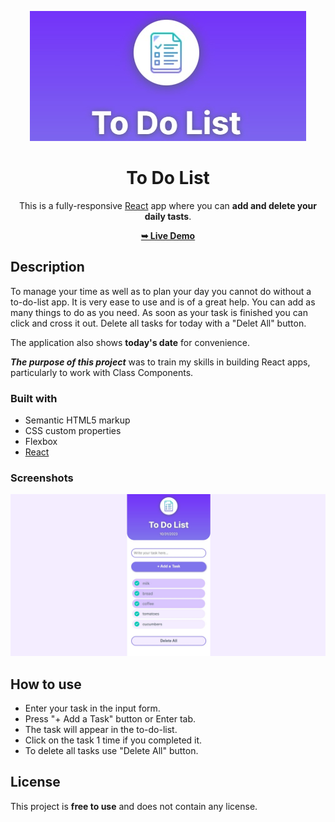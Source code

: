 <div align="center">

![](./logo.jpg)

# To Do List

This is a fully-responsive [React](https://reactjs.org/) app where you can **add and delete your daily tasts**. 

<a href="https://to-do-list-for-everyone.netlify.app/"><strong>➥ Live Demo</strong></a> 

</div>

## Description

To manage your time as well as to plan your day you cannot do without a to-do-list app.
It is very ease to use and is of a great help. You can add as many things to do as you need. 
As soon as your task is finished you can click and cross it out.
Delete all tasks for today with a "Delet All" button.

The application also shows **today's date** for convenience.

***The purpose of this project*** was to train my skills in building React apps, particularly to work with Class Components.

### Built with

- Semantic HTML5 markup
- CSS custom properties
- Flexbox
- [React](https://reactjs.org/)

### Screenshots
![](./screenshot.jpg)

## How to use

- Enter your task in the input form.
- Press "+ Add a Task" button or Enter tab.
- The task will appear in the to-do-list.
- Click on the task 1 time if you completed it.
- To delete all tasks use "Delete All" button.

## License

This project is **free to use** and does not contain any license.
